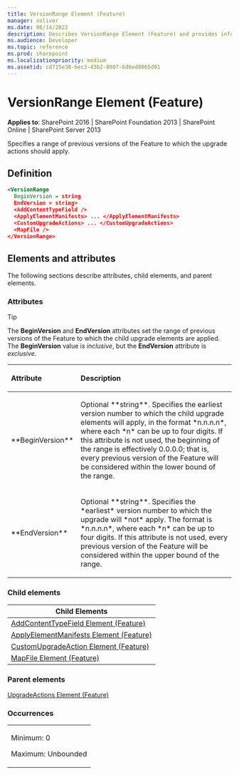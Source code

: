 ```yaml
---
title: VersionRange Element (Feature)
manager: soliver
ms.date: 06/14/2022
description: Describes VersionRange Element (Feature) and provides information on elements and attributes.
ms.audience: Developer
ms.topic: reference
ms.prod: sharepoint
ms.localizationpriority: medium
ms.assetid: cd715e38-6ec3-43b2-8007-6d0ed8865d91
---
```


# VersionRange Element (Feature)

**Applies to**: SharePoint 2016 | SharePoint Foundation 2013 | SharePoint Online | SharePoint Server 2013

Specifies a range of previous versions of the Feature to which the upgrade actions should apply.

## Definition

```XML
<VersionRange 
  BeginVersion = string
  EndVersion = string>
  <AddContentTypeField />
  <ApplyElementManifests> ... </ApplyElementManifests>
  <CustomUpgradeActions> ... </CustomUpgradeActions>
  <MapFile />
</VersionRange>
```

## Elements and attributes

The following sections describe attributes, child elements, and parent elements.

### Attributes

> [!TIP] 
> The **BeginVersion** and **EndVersion** attributes set the range of previous versions of the Feature to which the child upgrade elements are applied. The **BeginVersion** value is *inclusive*, but the **EndVersion** attribute is *exclusive*.

<table>
<colgroup>
<col width="20%" />
<col width="80%" />
</colgroup>
<thead>
<tr class="header">
<th align="left"><p>Attribute</p></th>
<th align="left"><p>Description</p></th>
</tr>
</thead>
<tbody>
<tr class="odd">
<td align="left"><p>**BeginVersion**</p></td>
<td align="left"><p>Optional **string**. Specifies the earliest version number to which the child upgrade elements will apply, in the format *n.n.n.n*, where each *n* can be up to four digits. If this attribute is not used, the beginning of the range is effectively 0.0.0.0; that is, every previous version of the Feature will be considered within the lower bound of the range.</p></td>
</tr>
<tr class="even">
<td align="left"><p>**EndVersion**</p></td>
<td align="left"><p>Optional **string**. Specifies the *earliest* version number to which the upgrade will *not* apply. The format is *n.n.n.n*, where each *n* can be up to four digits. If this attribute is not used, every previous version of the Feature will be considered within the upper bound of the range.</p></td>
</tr>
</tbody>
</table>

### Child elements

|  Child Elements  |
| --- |
| [AddContentTypeField Element (Feature)](addcontenttypefield-element-feature.md) |
| [ApplyElementManifests Element (Feature)](applyelementmanifests-element-feature.md) |
| [CustomUpgradeAction Element (Feature)](customupgradeaction-element-feature.md) |
| [MapFile Element (Feature)](mapfile-element-feature.md) |

### Parent elements

[UpgradeActions Element (Feature)](upgradeactions-element-feature.md)

### Occurrences

<table>
<colgroup>
<col width="100%" />
</colgroup>
<tbody>
<tr class="odd">
<td align="left"><p>Minimum: 0</p>
<p>Maximum: Unbounded</p></td>
</tr>
</tbody>
</table>








